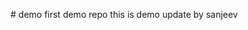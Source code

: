 <p># demo first demo repo this is demo update by sanjeev<!-- 
RESPONSE COMPAIRE 

stdClass Object
(
    [name] => result.html
    [path] => result.html
    [sha] => 9738dd46aa6fc53937bcd882dbfabbb363d1931a
    [size] => 8785
    [url] => https://api.github.com/repos/nileshyashco/demo/contents/result.html?ref=master
    [html_url] => https://github.com/nileshyashco/demo/blob/master/result.html
    [git_url] => https://api.github.com/repos/nileshyashco/demo/git/blobs/9738dd46aa6fc53937bcd882dbfabbb363d1931a
    [download_url] => https://raw.githubusercontent.com/nileshyashco/demo/master/result.html
    [type] => file
    [content] => DQo8IWRvY3R5cGUgaHRtbD4NCjxodG1sPg0KPGhlYWQ+DQo8bWV0YSBjaGFy
c2V0PSJ1dGYtOCI+DQogIDxtZXRhIG5hbWU9InZpZXdwb3J0IiBjb250ZW50
PSJ3aWR0aD1kZXZpY2Utd2lkdGgsIGluaXRpYWwtc2NhbGU9MS4wIj4NCiAg
PHRpdGxlPlJlY2lwZSBMYWJzIC0gUmVjaXBlIExhYnM8L3RpdGxlPg0KICA8
bGluayBocmVmPSdodHRwOi8vZm9udHMuZ29vZ2xlYXBpcy5jb20vY3NzP2Zh
bWlseT1VYnVudHU6MzAwLDQwMCw1MDAsNzAwfFVidW50dStDb25kZW5zZWQn
IHJlbD0nc3R5bGVzaGVldCcgdHlwZT0ndGV4dC9jc3MnPg0KICA8bGluayBo
cmVmPSJjc3MvYm9vdHN0cmFwLmNzcyIgcmVsPSdzdHlsZXNoZWV0JyB0eXBl
PSd0ZXh0L2Nzcyc+DQogIDxsaW5rIGhyZWY9ImNzcy9tYWluLmNzcyIgcmVs
PSdzdHlsZXNoZWV0JyB0eXBlPSd0ZXh0L2Nzcyc+DQogIDxsaW5rIGhyZWY9
ImNzcy9hbmltYXRlLm1pbi5jc3MiIHJlbD0nc3R5bGVzaGVldCcgdHlwZT0n
dGV4dC9jc3MnPg0KPC9oZWFkPg0KPGJvZHk+ICANCiAgPGRpdiBjbGFzcz0i
bmV0d29yayI+DQogICA8ZGl2IGNsYXNzPSJuZXR3b3JraW5uZXIiPg0KICAg
IDxzcGFuIGlkPSJsb2dpbmJveCI+DQogICAgPC9zcGFuPg0KICAgIDx1bD4N
CiAgICAgIDxsaT48YSBocmVmPSJqYXZhc2NyaXB0OnZvaWQoMCkiPjxpbWcg
c3JjPSJpbWFnZXMvaGVhZGVyXzBfMC5wbmciIGFsdD0iSG9tZSIvPjwvYT48
L2xpPg0KICAgICAgPGxpPjxhIGhyZWY9ImphdmFzY3JpcHQ6dm9pZCgwKSI+
PGltZyBzcmM9ImltYWdlcy9oZWFkZXJfMF8xLnBuZyIgYWx0PSJBcHAgT3Zl
cnZpZXciLz48L2E+PC9saT4NCiAgICAgIDxsaT48YSBocmVmPSJqYXZhc2Ny
aXB0OnZvaWQoMCkiPjxpbWcgc3JjPSJpbWFnZXMvaGVhZGVyXzBfMi5wbmci
IGFsdD0iQ29udGFjdCIvPjwvYT48L2xpPg0KICAgICAgPGxpPjxhIGhyZWY9
ImphdmFzY3JpcHQ6dm9pZCgwKSI+PGltZyBzcmM9ImltYWdlcy9oZWFkZXJf
MF8zLnBuZyIgYWx0PSJIb21lIi8+PC9hPjwvbGk+DQogICAgICA8bGk+PGEg
aHJlZj0iLyIgaWQ9Im5zbCI+PGltZyBzcmM9ImltYWdlcy9oZWFkZXJfMF80
LnBuZyIgYWx0PSJTZWFyY2giLz4gPHNwYW4gY2xhc3M9ImRvd24iPjwvc3Bh
bj48L2E+ICANCiAgICAgICA8ZGl2IGlkPSJuYXZzZWFyY2giPg0KICAgICAg
ICAJPHVsPg0KICAgICAgICAgIDxsaT48YSBocmVmPSJqYXZhc2NyaXB0OnZv
aWQoMCkiPkJ5IEluZ3JlZGllbnQ8L2E+PC9saT4NCiAgICAgICAgICA8bGk+
PGEgaHJlZj0iamF2YXNjcmlwdDp2b2lkKDApIj5WZWdldGFyaWFuPC9hPjwv
bGk+DQogICAgICAgICAgPGxpPjxhIGhyZWY9ImphdmFzY3JpcHQ6dm9pZCgw
KSI+VmVnYW48L2E+PC9saT4NCiAgICAgICAgICA8bGk+PGEgaHJlZj0iamF2
YXNjcmlwdDp2b2lkKDApIj5HbHV0ZW4gRnJlZTwvYT48L2xpPg0KICAgICAg
ICA8L3VsPjwvZGl2Pg0KICAgICAgPC9saT4NCiAgICAgIDxsaT48YSBocmVm
PSJqYXZhc2NyaXB0OnZvaWQoMCkiPjxpbWcgc3JjPSJpbWFnZXMvaGVhZGVy
XzBfNS5wbmciIGFsdD0iUHJpdmFjeSBQb2xpY3kiLz48L2E+IDwvbGk+DQog
ICAgICA8bGk+PGEgaHJlZj0iamF2YXNjcmlwdDp2b2lkKDApIj48aW1nIHNy
Yz0iaW1hZ2VzL2hlYWRlcl8wXzYucG5nIiBhbHQ9IkFib3V0Ii8+PC9hPjwv
bGk+DQogICAgPC91bD4NCiAgICAgDQogICAgDQogICA8L2Rpdj4NCiAgPC9k
aXY+DQogIDwhLS0gc2VhcmNoIHBhbmVsIC0tPg0KICA8ZGl2IGNsYXNzPSJm
ZWF0dXJlZCAiPg0KICAgIDxkaXYgY2xhc3M9ImZlYXR1cmVkaW5uZXIgZmVh
dHVyZVNlYXJjaCI+DQogICAgICA8dWw+PGxpPjxhIGhyZWY9Imh0dHA6Ly9y
ZWNpcGVsYWJzLmNvbS9hZGQvIj48aW1nIHNyYz0iaHR0cDovL3JlY2lwZWxh
YnMuczMuYW1hem9uYXdzLmNvbS9sYXlvdXQvY3JlYXRlYXJlY2lwZS5wbmci
IGFsdD0iQ3JlYXRlIFJlY2lwZSIvPjwvYT48L2xpPjwvdWw+DQogICAgICA8
ZGl2IGNsYXNzPSJjbGVhcmZpeCI+PC9kaXY+DQogICAgPC9kaXY+DQogICAg
PGRpdiBjbGFzcz0iY2xlYXJmaXgiPjwvZGl2Pg0KICA8L2Rpdj4NCiAgDQog
IDwhLS0gbWlkZGxlIGNvbnRlbnQgcGFuZWwgLS0+DQogIDxzZWN0aW9uIGNs
YXNzPSJtaWRkbGVCb2R5UGFuZWwiPg0KICA8ZGl2IGNsYXNzPSJjb250YWlu
ZXIiPg0KICA8ZGl2IGNsYXNzPSJyb3ciPg0KICAgICAgIDxkaXYgY2xhc3M9
ImNvbC1tZC0xMiBzdWdnZXN0aW9uLXdyYXBwZXIgaGVscGVyUGFuZWwiIHN0
eWxlPSJkaXNwbGF5OmJsb2NrIj4NCiAgICAgICAgICA8aW1nIHNyYz0iaW1h
Z2VzL2hlbHBlci5wbmciIGFsdD0iSGVscGVyIiBjbGFzcz0iaW1nSGVscElj
b24gYW5pbWF0ZWQgZmFkZUluTGVmdCI+DQogICAgICAgICAgPGRpdiBjbGFz
cz0ic3VnZ2VzdGlvbi1ib3ggYW5pbWF0ZWQgZmFkZUluUmlnaHQiPiANCiAg
ICAgICAgICAgIDxpbWcgc3JjPSJpbWFnZXMvaGVscGVyY2FsbG91dC5wbmci
IGFsdD0iIj4NCiAgICAgICAgICAgIDxkaXYgaWQ9InN1Z19tc2ciIGNsYXNz
PSJtc2ciPjwvZGl2Pg0KICAgICAgICAgICAgPGRpdiBpZD0ic3VnZ2VzdGlv
bnMiPg0KICAgCQkJCSA8YSBocmVmPSIvYWRkLyI+VHJ5IHRoZSByZWNpcGUg
dG9vbDwvYT5JdHMgdGhlIGJlc3Qgd2F5IHRvIGNyZWF0ZSBhbmQgY3VzdG9t
aXplIHlvdXIgZmF2b3JpdGUgZGlzaC4NCiAgICAgICAgICAgIDwvZGl2Pg0K
ICAgICAgICAgICAgPGRpdiBzdHlsZT0iY2xlYXI6Ym90aCI+PC9kaXY+DQog
ICAgICAgICAgPC9kaXY+DQogICAgICAgIDwvZGl2Pg0KICA8L2Rpdj4NCiAg
DQogIDwhLS0gcmVjaXBlIGNvbCBwYW5lbCAtLT4NCiAgPGRpdiBjbGFzcz0i
cm93Ij4NCiAgPGRpdiBjbGFzcz0icmVjaXBlSXRlbVBhbmVsIGFuaW1hdGVk
IGZhZGVJbiI+DQogIDxkaXYgY2xhc3M9ImNvbC14cy0xMiBjb2wtbWQtNyBy
ZWNpcGVJbWciPiA8YSBocmVmPSIjIj48aW1nIHNyYz0iaW1hZ2VzL3JlcDEu
anBnIiBhbHQ9IlJlY2lwZSIgY2xhc3M9ImltZy1yZXNwb25zaXZlIj4gDQog
IDxkaXYgY2xhc3M9ImltZ292ZXIiPjxkaXYgY2xhc3M9InRpdGxlIj5CYXZh
cmlhbiBTdHlsZSBTb2Z0IFByZXR6ZWxzPC9kaXY+PGRpdiBjbGFzcz0iY3Jl
YXRlZGJ5Ij5jcmVhdGVkIGJ5Og0KICAgICAgICAgICAgICBLcmlzICAgICAg
ICAgICAgPC9kaXY+PC9kaXY+DQogIDwvYT4gPC9kaXY+DQogIDxkaXYgY2xh
c3M9ImNvbC14cy0xMiBjb2wtbWQtNSI+IA0KICA8ZGl2IGNsYXNzPSJyZWNp
cGVQYW5lbCI+DQogIDxoMz5VbmFuc3dlcmVkIFF1ZXN0aW9uczwvaDM+DQog
IDx1bCBjbGFzcz0icmVjaXBlbGlzdCI+DQogICAgICAgICAgPGxpPjxhIGNs
YXNzPSJ0aXRsZSIgaHJlZj0iaHR0cDovL2Fzay5yZWNpcGVsYWJzLmNvbS9x
dWVzdGlvbnMvNzAxNi8iPlRlc2NvJ3MgYmVlZiBqb2ludDwvYT48L2xpPg0K
ICAgICAgICAgIDxsaT48YSBjbGFzcz0idGl0bGUiIGhyZWY9Imh0dHA6Ly9h
c2sucmVjaXBlbGFicy5jb20vcXVlc3Rpb25zLzY5MzcvIj5Hcm91bmQgQmVl
ZiBub3QgYnJvd24/PC9hPjwvbGk+DQogICAgICAgICAgPGxpPjxhIGNsYXNz
PSJ0aXRsZSIgaHJlZj0iaHR0cDovL2Fzay5yZWNpcGVsYWJzLmNvbS9xdWVz
dGlvbnMvNjkxNy8iPkhvdyBsb25nIHdpbGwgY29ybmJyZWFkIHNhbGFkIGxh
c3Q8L2E+PC9saT4NCiAgICAgICAgICA8bGk+PGEgY2xhc3M9InRpdGxlIiBo
cmVmPSJodHRwOi8vYXNrLnJlY2lwZWxhYnMuY29tL3F1ZXN0aW9ucy82ODI3
LyI+V2hhdCBhcmUgc29tZSBnb29kIGRvdWJsZSBnbGF6aW5nIEhhcnJvZ2F0
ZSAgPzwvYT48L2xpPg0KICAgICAgICAgIDxsaT48YSBjbGFzcz0idGl0bGUi
IGhyZWY9Imh0dHA6Ly9hc2sucmVjaXBlbGFicy5jb20vcXVlc3Rpb25zLzY0
MTIvIj5Db29raW5nIG1hY2tlcmVsPC9hPjwvbGk+DQogICAgICAgICAgPGxp
PjxhIGNsYXNzPSJ0aXRsZSIgaHJlZj0iaHR0cDovL2Fzay5yZWNpcGVsYWJz
LmNvbS9xdWVzdGlvbnMvMjE1Mi8iPkhvdyB0byByZWR1Y2UgdGhlIGZhdCBj
b250ZW50IGluIHZlZ2V0YWJsZSBzb3VwPzwvYT48L2xpPg0KICAgICAgICAg
IDxsaT48YSBjbGFzcz0idGl0bGUiIGhyZWY9Imh0dHA6Ly9hc2sucmVjaXBl
bGFicy5jb20vcXVlc3Rpb25zLzUxMjYvIj5Ib3cgdG8gdGFrZSB0aGUgb25p
b24gdGFzdGUgb3V0IG9mIGEgY2hlc3N5IHBvdGF0byBzb3VwPC9hPjwvbGk+
DQogICAgICAgICAgPGxpPjxhIGNsYXNzPSJ0aXRsZSIgaHJlZj0iaHR0cDov
L2Fzay5yZWNpcGVsYWJzLmNvbS9xdWVzdGlvbnMvNDk4OS8iPnRvIG11Y2gg
Y3VtaW4/PzwvYT48L2xpPg0KICAgICAgICAgIDxsaT48YSBjbGFzcz0idGl0
bGUiIGhyZWY9Imh0dHA6Ly9hc2sucmVjaXBlbGFicy5jb20vcXVlc3Rpb25z
LzQ5ODgvIj5WZWdldGFibGUgQmlyZCdzIE5lc3RzPC9hPjwvbGk+DQogICAg
ICAgICAgPGxpPjxhIGNsYXNzPSJ0aXRsZSIgaHJlZj0iaHR0cDovL2Fzay5y
ZWNpcGVsYWJzLmNvbS9xdWVzdGlvbnMvNDk3Ny8iPmJha2luZyBzb2RhPC9h
PjwvbGk+DQogICAgICAgICAgPGxpPjxiPjxhIGNsYXNzPSJ0aXRsZSIgaHJl
Zj0iaHR0cDovL2Fzay5yZWNpcGVsYWJzLmNvbS9xdWVzdGlvbnMvdW5hbnN3
ZXJlZC8iPm1vcmUgdW5hbnN3ZXJlZCBxdWVzdGlvbnMuLi48L2E+PC9iPjwv
bGk+DQogICAgPC91bD4NCiAgPC9kaXY+DQogIDwvZGl2Pg0KICA8L2Rpdj4N
CiAgDQogIDxkaXYgY2xhc3M9InJlY2lwZUl0ZW1QYW5lbCBhbmltYXRlZCBm
YWRlSW4iPg0KICA8ZGl2IGNsYXNzPSJjb2wteHMtMTIgY29sLW1kLTcgcmVj
aXBlSW1nIj4gPGEgaHJlZj0iIyI+PGltZyBzcmM9ImltYWdlcy9kYWwyLmpw
ZyIgYWx0PSJSZWNpcGUiIGNsYXNzPSJpbWctcmVzcG9uc2l2ZSI+IA0KICA8
ZGl2IGNsYXNzPSJpbWdvdmVyIj48ZGl2IGNsYXNzPSJ0aXRsZSI+RGFsPC9k
aXY+PGRpdiBjbGFzcz0iY3JlYXRlZGJ5Ij5jcmVhdGVkIGJ5Og0KICAgICAg
ICAgICAgICBLcmlzICAgICAgICAgICAgPC9kaXY+PC9kaXY+DQogIDwvYT4g
PC9kaXY+DQogIDxkaXYgY2xhc3M9ImNvbC14cy0xMiBjb2wtbWQtNSI+IA0K
ICA8ZGl2IGNsYXNzPSJyZWNpcGVQYW5lbCI+DQogIDxoMz5SZWNlbnQgUSZh
bXA7QSBBY3Rpdml0eTwvaDM+DQogIDx1bCBjbGFzcz0icmVjaXBlbGlzdCI+
DQogICAgICAgICAgPGxpPjxhIGNsYXNzPSJ0aXRsZSIgaHJlZj0iaHR0cDov
L2Fzay5yZWNpcGVsYWJzLmNvbS9xdWVzdGlvbnMvMzYwMC8iPmkgaGF2ZSB0
byBjb29rIG15IGJveWZyaWVuZCBkaW5uZXIgVVJHRU5UIEhFTFAgcGxlYXNl
ITwvYT48L2xpPg0KICAgICAgICAgIDxsaT48YSBjbGFzcz0idGl0bGUiIGhy
ZWY9Imh0dHA6Ly9hc2sucmVjaXBlbGFicy5jb20vcXVlc3Rpb25zLzE4Ni8i
PkhvdyBkbyBJIG1ha2UgYSBjaGVlc2VjYWtlPzwvYT48L2xpPg0KICAgICAg
ICAgIDxsaT48YSBjbGFzcz0idGl0bGUiIGhyZWY9Imh0dHA6Ly9hc2sucmVj
aXBlbGFicy5jb20vcXVlc3Rpb25zLzI5NjYvIj5Ib3cgZG8gSSB1c2UgZmxv
dXIgdG8gbWFrZSBteSBzYXVjZXMgbW9yZSB0aGljaz88L2E+PC9saT4NCiAg
ICAgICAgICA8bGk+PGEgY2xhc3M9InRpdGxlIiBocmVmPSJodHRwOi8vYXNr
LnJlY2lwZWxhYnMuY29tL3F1ZXN0aW9ucy80ODM3LyI+U291cCBjb29raW5n
PC9hPjwvbGk+DQogICAgICAgICAgPGxpPjxhIGNsYXNzPSJ0aXRsZSIgaHJl
Zj0iaHR0cDovL2Fzay5yZWNpcGVsYWJzLmNvbS9xdWVzdGlvbnMvMzEzMS8i
PldoZXJlIGNhbiBJIGZpbmQgc3VnYXItZnJlZSBicmVhZCBpbiB0aGUgVVM/
PC9hPjwvbGk+DQogICAgICAgICAgPGxpPjxhIGNsYXNzPSJ0aXRsZSIgaHJl
Zj0iaHR0cDovL2Fzay5yZWNpcGVsYWJzLmNvbS9xdWVzdGlvbnMvODEyLyI+
SG93IGRvIEkgbWFrZSBhbiBvbWVsZXQ/PC9hPjwvbGk+DQogICAgICAgICAg
PGxpPjxhIGNsYXNzPSJ0aXRsZSIgaHJlZj0iaHR0cDovL2Fzay5yZWNpcGVs
YWJzLmNvbS9xdWVzdGlvbnMvMTU1OS8iPlBvdGF0b2VzIGdvaW5nIGJsYWNr
IGluIHRoZSByZWZyaWRnZXJhdG9yPC9hPjwvbGk+DQogICAgICAgICAgPGxp
PjxhIGNsYXNzPSJ0aXRsZSIgaHJlZj0iaHR0cDovL2Fzay5yZWNpcGVsYWJz
LmNvbS9xdWVzdGlvbnMvMjc3LyI+SG93IGRvIEkgbWFrZSAzIG1pbnV0ZSBl
Z2dzIGxpa2UgZ3JhbmRtYSB1c2VkIHRvIG1ha2U/PC9hPjwvbGk+DQogICAg
ICAgICAgPGxpPjxhIGNsYXNzPSJ0aXRsZSIgaHJlZj0iaHR0cDovL2Fzay5y
ZWNpcGVsYWJzLmNvbS9xdWVzdGlvbnMvMTgzLyI+SGVscCwgSSdtIGdsdWVk
IHRvIG15IGtpdGNoZW4gYnkgZm9uZGFudCE8L2E+PC9saT4NCiAgICAgICAg
ICA8bGk+PGEgY2xhc3M9InRpdGxlIiBocmVmPSJodHRwOi8vYXNrLnJlY2lw
ZWxhYnMuY29tL3F1ZXN0aW9ucy8yNDQvIj5XaGF0IGlzIGEgZ29vZCBwdW5j
aCByZWNpcGU/PC9hPjwvbGk+DQogICAgICAgICAgPGxpPjxiPjxhIGNsYXNz
PSJ0aXRsZSIgaHJlZj0iaHR0cDovL2Fzay5yZWNpcGVsYWJzLmNvbS8iPm1v
cmUgcSZhbXA7YSBhY3Rpdml0eS4uLjwvYT48L2I+PC9saT4NCiAgICA8L3Vs
Pg0KICA8L2Rpdj4NCiAgPC9kaXY+DQogIDwvZGl2Pg0KICANCiAgPC9kaXY+
DQogIDwvZGl2Pg0KICA8L3NlY3Rpb24+DQoNCjxmb290ZXI+DQo8ZGl2IGNs
YXNzPSJjb250YWluZXIiPg0KPGRpdiBjbGFzcz0icm93Ij4NCjxkaXYgY2xh
c3M9ImZvb3Rlcm1pZGNvbnQiPsKpMjAxOSBSZWNpcGVMYWJzIC0gPHNwYW4+
VE9TIC8gUHJpdmFjeSBQb2xpY3kgLSBib29rbWFya2xldDwvc3Bhbj48L2Rp
dj4NCjwvZGl2Pg0KPC9kaXY+DQoNCjwvZm9vdGVyPiAgDQogIA0KICA8c2Ny
aXB0IHNyYz0iaHR0cHM6Ly9hamF4Lmdvb2dsZWFwaXMuY29tL2FqYXgvbGli
cy9qcXVlcnkvMS40LjIvanF1ZXJ5Lm1pbi5qcyI+PC9zY3JpcHQ+DQogIDxz
Y3JpcHQgc3JjPSJodHRwOi8vcmVjaXBlbGFicy5zMy5hbWF6b25hd3MuY29t
L2xheW91dC9qcXVlcnktdWktMS44LjE2LmN1c3RvbS5taW4uanMiPjwvc2Ny
aXB0Pg0KICAgPHNjcmlwdCB0eXBlPSJ0ZXh0L2phdmFzY3JpcHQiPg0KICAg
ICAgJChkb2N1bWVudCkucmVhZHkoZnVuY3Rpb24oKSB7DQogICAgICAgdCA9
ICcnOw0KICAgICAgIHQyID0gJyc7DQogICAgICAgJCgnI250bCcpLmhvdmVy
KA0KICAgICAgICAgZnVuY3Rpb24oKXsgY2xlYXJUaW1lb3V0KHQyKTtpZigk
KCcjbmF2dG9vbHMnKS5pcygnOmhpZGRlbicpKXsgJCgnI25hdnRvb2xzJyku
c2hvdygic2NhbGUiLCB7cGVyY2VudDogMTAwLG9yaWdpbjogWyd0b3AnLCds
ZWZ0J119LDEwMCk7IH0gfSwgDQogICAgICAgICBmdW5jdGlvbigpeyBjbGVh
clRpbWVvdXQodDIpO3QyID0gc2V0VGltZW91dCgiJCgnI25hdnRvb2xzJyku
aGlkZSgnc2NhbGUnLCB7cGVyY2VudDogMCxvcmlnaW46IFsndG9wJywnbGVm
dCddfSwxMDApOyIsMjAwKTsgfQ0KICAgICAgICk7DQogICAgICAgJCgnI25z
bCcpLmhvdmVyKA0KICAgICAgICAgZnVuY3Rpb24oKXsgY2xlYXJUaW1lb3V0
KHQpO2lmKCQoJyNuYXZzZWFyY2gnKS5pcygnOmhpZGRlbicpKXsgJCgnI25h
dnNlYXJjaCcpLnNob3coInNjYWxlIiwge3BlcmNlbnQ6IDEwMCxvcmlnaW46
IFsndG9wJywnbGVmdCddfSwxMDApOyB9IH0sIA0KICAgICAgICAgZnVuY3Rp
b24oKXsgY2xlYXJUaW1lb3V0KHQpO3QgPSBzZXRUaW1lb3V0KCIkKCcjbmF2
c2VhcmNoJykuaGlkZSgnc2NhbGUnLCB7cGVyY2VudDogMCxvcmlnaW46IFsn
dG9wJywnbGVmdCddfSwxMDApOyIsMjAwKTsgfQ0KICAgICAgICk7DQogICAg
ICAgJCgnI25hdnRvb2xzJykuaG92ZXIoDQogICAgICAgICBmdW5jdGlvbigp
eyBjbGVhclRpbWVvdXQodDIpO2lmKCQoJyNuYXZ0b29scycpLmlzKCc6aGlk
ZGVuJykpeyQoJyNuYXZ0b29scycpLnNob3coInNjYWxlIiwge3BlcmNlbnQ6
IDEwMCxvcmlnaW46IFsndG9wJywnbGVmdCddfSwxMDApO30gfSwgDQogICAg
ICAgICBmdW5jdGlvbigpeyBjbGVhclRpbWVvdXQodDIpO3QyID0gc2V0VGlt
ZW91dCgiJCgnI25hdnRvb2xzJykuaGlkZSgnc2NhbGUnLCB7cGVyY2VudDog
MCxvcmlnaW46IFsndG9wJywnbGVmdCddfSwxMDApOyIsMjAwKTsgfQ0KICAg
ICAgICk7DQogICAgICAgJCgnI25hdnNlYXJjaCcpLmhvdmVyKA0KICAgICAg
ICAgZnVuY3Rpb24oKXsgY2xlYXJUaW1lb3V0KHQpO2lmKCQoJyNuYXZzZWFy
Y2gnKS5pcygnOmhpZGRlbicpKXsgJCgnI25hdnNlYXJjaCcpLnNob3coInNj
YWxlIiwge3BlcmNlbnQ6IDEwMCxvcmlnaW46IFsndG9wJywnbGVmdCddfSwx
MDApOyB9IH0sIA0KICAgICAgICAgZnVuY3Rpb24oKXsgY2xlYXJUaW1lb3V0
KHQpO3QgPSBzZXRUaW1lb3V0KCIkKCcjbmF2c2VhcmNoJykuaGlkZSgnc2Nh
bGUnLCB7cGVyY2VudDogMCxvcmlnaW46IFsndG9wJywnbGVmdCddfSwxMDAp
OyIsMjAwKTsgfQ0KICAgICAgICk7DQogICAgICAgLy8kKCcjbG9naW5ib3gn
KS5odG1sKCc8aWZyYW1lIHN0eWxlPSJoZWlnaHQ6MjRweDttYXgtd2lkdGg6
OTg4cHg7IHdpZHRoOjEwMCU7b3ZlcmZsb3c6aGlkZGVuO2JvcmRlci1zdHls
ZTpub25lO21hcmdpbi1yaWdodDo1cHg7bWFyZ2luLXRvcDo1cHg7Zm9udC1z
aXplOjEwcHg7Zm9udC1mYW1pbHk6XCdVYnVudHVcJyxTYW5zLXNlcmlmOyIg
ZnJhbWVib3JkZXI9IjAiIGJvcmRlcj0iMCIgY2VsbHNwYWNpbmc9IjAiIHNy
Yz0iaHR0cDovL3JlY2lwZXMucmVjaXBlbGFicy5jb20vYWpheC9ybF9sb2dp
bi8/bmV4dD0nK2VuY29kZVVSSSh3aW5kb3cubG9jYXRpb24pKyciPjwvaWZy
YW1lPicpOw0KICAgICAgfSk7DQogICAgPC9zY3JpcHQ+DQo8L2JvZHk+DQo8
L2h0bWw+DQoNCg==

    [encoding] => base64
    [_links] => stdClass Object
        (
            [self] => https://api.github.com/repos/nileshyashco/demo/contents/result.html?ref=master
            [git] => https://api.github.com/repos/nileshyashco/demo/git/blobs/9738dd46aa6fc53937bcd882dbfabbb363d1931a
            [html] => https://github.com/nileshyashco/demo/blob/master/result.html
        )

) --></p>